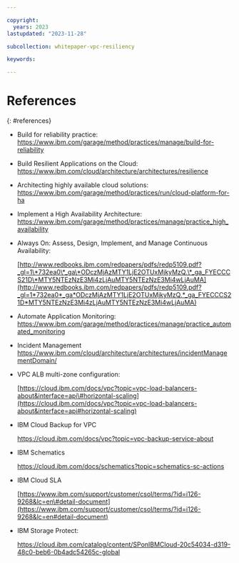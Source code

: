 ```yaml
---

copyright:
  years: 2023
lastupdated: "2023-11-28"

subcollection: whitepaper-vpc-resiliency

keywords:

---
```


# References
{: #references}

-   Build for reliability practice: <https://www.ibm.com/garage/method/practices/manage/build-for-reliability>

-   Build Resilient Applications on the Cloud: <https://www.ibm.com/cloud/architecture/architectures/resilience>

-   Architecting highly available cloud solutions: <https://www.ibm.com/garage/method/practices/run/cloud-platform-for-ha>

-   Implement a High Availability Architecture: <https://www.ibm.com/garage/method/practices/manage/practice_high_availability>

-   Always On: Assess, Design, Implement, and Manage Continuous Availability:

    [http://www.redbooks.ibm.com/redpapers/pdfs/redp5109.pdf?_gl=1\*732ea0\*_ga\*ODczMjAzMTY1LjE2OTUxMjkyMzQ.\*_ga_FYECCCS21D\*MTY5NTEzNzE3Mi4zLjAuMTY5NTEzNzE3Mi4wLjAuMA](http://www.redbooks.ibm.com/redpapers/pdfs/redp5109.pdf?_gl=1*732ea0*_ga*ODczMjAzMTY1LjE2OTUxMjkyMzQ.*_ga_FYECCCS21D*MTY5NTEzNzE3Mi4zLjAuMTY5NTEzNzE3Mi4wLjAuMA)

-   Automate Application Monitoring: <https://www.ibm.com/garage/method/practices/manage/practice_automated_monitoring>

-   Incident Management <https://www.ibm.com/cloud/architecture/architectures/incidentManagementDomain/>

-   VPC ALB multi-zone configuration:

    [https://cloud.ibm.com/docs/vpc?topic=vpc-load-balancers-about&interface=api\#horizontal-scaling](https://cloud.ibm.com/docs/vpc?topic=vpc-load-balancers-about&interface=api#horizontal-scaling)

-   IBM Cloud Backup for VPC

    <https://cloud.ibm.com/docs/vpc?topic=vpc-backup-service-about>

-   IBM Schematics

    <https://cloud.ibm.com/docs/schematics?topic=schematics-sc-actions>

-   IBM Cloud SLA

    [https://www.ibm.com/support/customer/csol/terms/?id=i126-9268&lc=en\#detail-document](https://www.ibm.com/support/customer/csol/terms/?id=i126-9268&lc=en#detail-document)

-   IBM Storage Protect:

    <https://cloud.ibm.com/catalog/content/SPonIBMCloud-20c54034-d319-48c0-beb6-0b4adc54265c-global>
